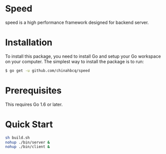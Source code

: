 # Speed
speed is a high performance framework designed for backend server.

# Installation
To install this package, you need to install Go and setup your Go workspace on your computer. The simplest way to install the package is to run:
```bash
$ go get -u github.com/chinahbcq/speed
```

# Prerequisites
This requires Go 1.6 or later.

# Quick Start

```bash
sh build.sh
nohup ./bin/server &
nohup ./bin/client &
```
